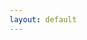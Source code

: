 ```yaml
---
layout: default
---
```

<script>
function OnLoadTrigger() {
    // If an auth token was provided in the URL, convert it into a cookie
    const searchParams = new URLSearchParams(window.location.search);
    if (searchParams.has('user_token')) {
        Cookies.remove('notifier_user_token');
        Cookies.remove('notifier_user_token_v2');
        Cookies.remove(
            'notifier_user_token',
            {
                domain: '.sondesearch.lectrobox.com',
            }
        )
        Cookies.remove(
            'notifier_user_token_v2',
            {
                domain: '.sondesearch.lectrobox.com',
            }
        )

        Cookies.set(
            'notifier_user_token_v2',
            searchParams.get('user_token'),
            {
                expires: 365,
                domain: '.sondesearch.lectrobox.com',
            }
        );
{% if site.dev_mode == 1 %}
        Cookies.set(
            'notifier_user_token_v2',
            searchParams.get('user_token'),
            {
                expires: 365,
            }
        );

{% endif %}
        window.location.href = window.location.origin + window.location.pathname + '../manage/';
    } else {
        window.location.href = window.location.origin + window.location.pathname + '../signup/';
    }
}
</script>